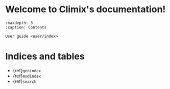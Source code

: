 # Welcome to Climix's documentation!

```{toctree}
:maxdepth: 3
:caption: Contents

User guide <user/index>
```


# Indices and tables

* {ref}`genindex`
* {ref}`modindex`
* {ref}`search`
